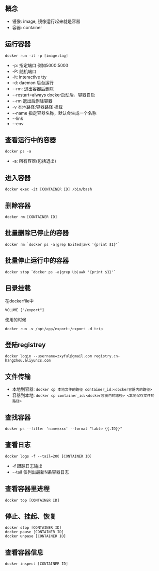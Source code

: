 
## 概念
- 镜像: image, 镜像运行起来就是容器
- 容器: container



## 运行容器

```
docker run -it -p [image:tag]
```

* -p: 指定端口 例如5000:5000
* -P: 随机端口
* -it: interactive tty
* -d: daemon 后台运行
* --rm: 退出容器后删除
* --restart=always docker启动后，容器自启
* --rm 退出后删除容器
* -v 本地路径:容器路径  挂载
* --name 指定容器名称，默认会生成一个名称
* --link
* --env



## 查看运行中的容器

```
docker ps -a
```

- -a: 所有容器(包括退出)



## 进入容器

```
docker exec -it [CONTAINER ID] /bin/bash
```



## 删除容器

```
docker rm [CONTAINER ID]
```



## 批量删除已停止的容器

```
docker rm `docker ps -a|grep Exited|awk '{print $1}'`
```



## 批量停止运行中的容器

```
docker stop `docker ps -a|grep Up|awk '{print $1}'`
```



## 目录挂载

在dockerfile中
```
VOLUME ["/export"]
```

使用的时候
```
docker run -v /opt/app/export:/export -d trip
```



## 登陆registrey

```
docker login --username=zxyful@gmail.com registry.cn-hangzhou.aliyuncs.com
```



## 文件传输

- 本地到容器: `docker cp 本地文件的路径 container_id:<docker容器内的路径>`
- 容器到本地: `docker cp container_id:<docker容器内的路径> <本地保存文件的路径>`



## 查找容器

```
docker ps --filter 'name=xxx' --format "table {{.ID}}"
```



## 查看日志

```
docker logs -f --tail=200 [CONTAINER ID]
```

- -f       跟踪日志输出
- --tail  仅列出最新N条容器日志



## 查看容器里进程

```shell
docker top [CONTAINER ID]
```



## 停止、挂起、恢复

```shell
docker stop [CONTAINER ID]
docker pause [CONTAINER ID]
docker unpase [CONTAINER ID]
```



## 查看容器信息

```shell
docker inspect [CONTAINER ID]
```

